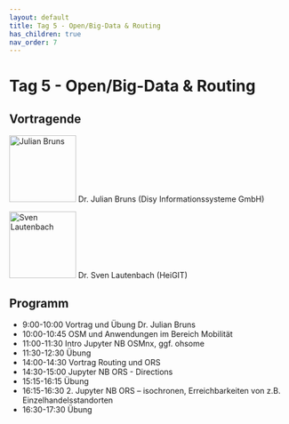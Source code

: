 ```yaml
---
layout: default
title: Tag 5 - Open/Big-Data & Routing
has_children: true
nav_order: 7
---
```


# Tag 5 - Open/Big-Data & Routing 
## Vortragende

<p>
<img src="https://raw.githubusercontent.com/heikalab/urbandatascience/main/images/bruns.jpg" alt="Julian Bruns" style="align:left; width:120px;height:120px;">
Dr. Julian Bruns (Disy Informationssysteme GmbH)
</p>

<p>
<img src="https://raw.githubusercontent.com/heikalab/urbandatascience/main/images/lautenbach.jpg" alt="Sven Lautenbach" style="align:left; width:120px;height:120px;">
Dr. Sven Lautenbach (HeiGIT)
</p>

## Programm

* 9:00-10:00 Vortrag und Übung Dr. Julian Bruns
* 10:00-10:45 OSM und Anwendungen im Bereich Mobilität
* 11:00-11:30 Intro Jupyter NB OSMnx, ggf. ohsome
* 11:30-12:30 Übung
* 14:00-14:30 Vortrag Routing und ORS
* 14:30-15:00 Jupyter NB ORS - Directions
* 15:15-16:15 Übung
* 16:15-16:30 2. Jupyter NB ORS – isochronen, Erreichbarkeiten von z.B. Einzelhandelsstandorten
* 16:30-17:30 Übung
